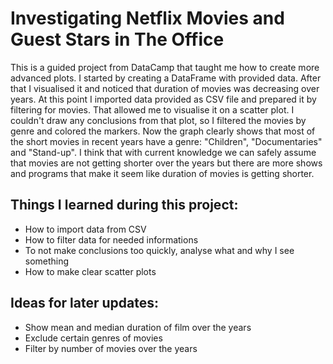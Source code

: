 # Investigating Netflix Movies and Guest Stars in The Office

This is a guided project from DataCamp that taught me how to create more advanced plots. I started by creating a DataFrame with provided data. After that I visualised it and noticed that duration of movies was decreasing over years. At this point I imported data provided as CSV file and prepared it by filtering for movies. That allowed me to visualise it on a scatter plot. I couldn't draw any conclusions from that plot, so I filtered the movies by genre and colored the markers. Now the graph clearly shows that most of the short movies in recent years have a genre: "Children", "Documentaries" and "Stand-up". I think that with current knowledge we can safely assume that movies are not getting shorter over the years but there are more shows and programs that make it seem like duration of movies is getting shorter.

## Things I learned during this project:
* How to import data from CSV
* How to filter data for needed informations
* To not make conclusions too quickly, analyse what and why I see something
* How to make clear scatter plots

## Ideas for later updates:
* Show mean and median duration of film over the years
* Exclude certain genres of movies
* Filter by number of movies over the years
